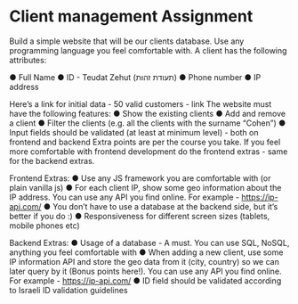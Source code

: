 # Client management Assignment

Build a simple website that will be our clients database.
Use any programming language you feel comfortable with.
A client has the following attributes:

● Full Name 
● ID - Teudat Zehut (תעודת זהות) 
● Phone number 
● IP address 

Here’s a link for initial data - 50 valid customers - link
The website must have the following features:
● Show the existing clients
● Add and remove a client
● Filter the clients (e.g. all the clients with the surname “Cohen”)
● Input fields should be validated (at least at minimum level) - both on frontend and backend
Extra points are per the course you take. If you feel more comfortable with frontend development do the
frontend extras - same for the backend extras.

Frontend Extras:
● Use any JS framework you are comfortable with (or plain vanilla js)
● For each client IP, show some geo information about the IP address. You can use any API you find
online. For example - https://ip-api.com/
● You don’t have to use a database at the backend side, but it’s better if you do :)
● Responsiveness for different screen sizes (tablets, mobile phones etc)

Backend Extras:
● Usage of a database - A must. You can use SQL, NoSQL, anything you feel comfortable with
● When adding a new client, use some IP information API and store the geo data from it (city,
country) so we can later query by it (Bonus points here!). You can use any API you find online.
For example - https://ip-api.com/
● ID field should be validated according to Israeli ID validation guidelines
